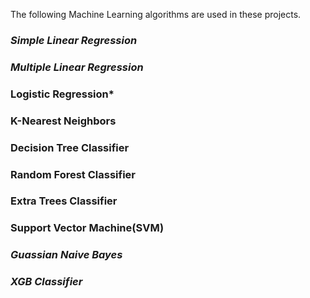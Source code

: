 The following Machine Learning algorithms are used in these projects.
### ***Simple Linear Regression***
### ***Multiple Linear Regression***
### **Logistic Regression***
### **K-Nearest Neighbors**
### **Decision Tree Classifier**
### **Random Forest Classifier**
### **Extra Trees Classifier**
### **Support Vector Machine(SVM)**
### *Guassian Naive Bayes*
### *XGB Classifier*
